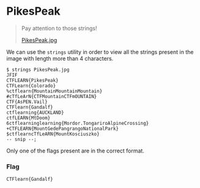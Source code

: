# PikesPeak

> Pay attention to those strings!&#x20;
>
> [PikesPeak.jpg](https://ctflearn.com/challenge/download/935)

We can use the `strings` utility in order to view all the strings present in the image with length more than 4 characters.

```
$ strings PikesPeak.jpg
JFIF
CTFLEARN{PikesPeak}
CTFLearn{Colorado}
%ctflearn{MountainMountainMountain}
#cTfLeArN{CTFMountainCTFmOUNTAIN}
CTF{AsPEN.Vail}
CTFlearn{Gandalf}
ctflearning{AUCKLAND}
ctfLEARN{MtDoom}
6ctflearninglearning{Mordor.TongariroAlpineCrossing}
+CTFLEARN{MountGedePangrangoNationalPark}
$ctflearncTfLeARN{MountKosciuszko}
-- snip --;
```

Only one of the flags present are in the correct format.

### Flag

```
CTFlearn{Gandalf}
```
